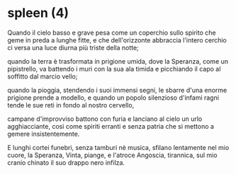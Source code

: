 # spleen (4)
Quando il cielo basso e grave pesa come un coperchio
sullo spirito che geme in preda a lunghe fitte,
e che dell'orizzonte abbraccia l'intero cerchio
ci versa una luce diurna più triste della notte;
 
quando la terra è trasformata in prigione umida,
dove la Speranza, come un pipistrello,
va battendo i muri con la sua ala timida
e picchiando il capo al soffitto dal marcio vello;

quando la pioggia, stendendo i suoi immensi segni,
le sbarre d'una enorme prigione prende a modello,
e quando un popolo silenzioso d'infami ragni
tende le sue reti in fondo al nostro cervello,

campane d'improvviso battono con furia
e lanciano al cielo un urlo agghiacciante,
così come spiriti erranti e senza patria
che si mettono a gemere insistentemente.

E lunghi cortei funebri, senza tamburi nè musica,
sfilano lentamente nel mio cuore, la Speranza,
Vinta, piange, e l'atroce Angoscia, tirannica,
sul mio cranio chinato il suo drappo nero infilza.